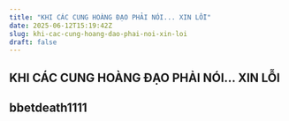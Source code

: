 ```yaml
---
title: "KHI CÁC CUNG HOÀNG ĐẠO PHẢI NÓI... XIN LỖI"
date: 2025-06-12T15:19:42Z
slug: khi-cac-cung-hoang-dao-phai-noi-xin-loi
draft: false
---
```


## KHI CÁC CUNG HOÀNG ĐẠO PHẢI NÓI... XIN LỖI

## bbetdeath1111

